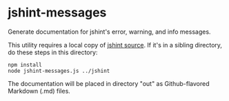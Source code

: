 jshint-messages
===============

Generate documentation for jshint's error, warning, and info messages.

This utility requires a local copy of [jshint source](https://github.com/jshint/jshint). If it's in a sibling directory, do these steps in this directory:

```
npm install
node jshint-messages.js ../jshint
```

The documentation will be placed in directory "out" as Github-flavored Markdown (.md) files.
